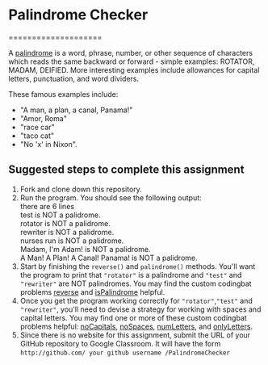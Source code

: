 # Palindrome Checker
====================

A [palindrome](http://en.wikipedia.org/wiki/Palindrome)  is a word, phrase, number, or other sequence of characters which reads the same backward or forward - simple examples: ROTATOR, MADAM, DEIFIED. More interesting examples include allowances for capital letters, punctuation, and word dividers.

These famous examples include: 
- "A man, a plan, a canal, Panama!"
- "Amor, Roma"
- "race car"
- "taco cat"
- "No 'x' in Nixon".

Suggested steps to complete this assignment
-------------------------------------------

1. Fork and clone down this repository.
2. Run the program. You should see the following output:  
there are 6 lines  
test is NOT a palidrome.  
rotator is NOT a palidrome.  
rewriter is NOT a palidrome.  
nurses run is NOT a palidrome.  
Madam, I'm Adam! is NOT a palidrome.  
A Man! A Plan! A Canal! Panama! is NOT a palidrome.  
3. Start by finishing the `reverse()` and `palindrome()` methods. You'll want the program to print that `"rotator"` is a palindrome and `"test"` and `"rewriter"` are NOT palindromes. You may find the custom codingbat problems [reverse](http://codingbat.com/prob/p260931?parent=/home/simona1@sfusd.edu) and [isPalindrome](http://codingbat.com/prob/p205423?parent=/home/simona1@sfusd.edu) helpful.
5. Once you get the program working correctly for `"rotator"`,`"test"` and `"rewriter"`, you'll need to devise a strategy for working with spaces and capital letters. You may find one or more of these custom codingbat problems helpful:  [noCapitals](http://codingbat.com/prob/p259800?parent=/home/simona1@sfusd.edu), [noSpaces](http://codingbat.com/prob/p240112?parent=/home/simona1@sfusd.edu), [numLetters](http://codingbat.com/prob/p285953?parent=/home/simona1@sfusd.edu), and  [onlyLetters](http://codingbat.com/prob/p274283?parent=/home/simona1@sfusd.edu).
6. Since there is no website for this assignment, submit the URL of your GitHub repository to Google Classroom. It will have the form ```http://github.com/ your github username /PalindromeChecker```
